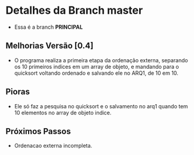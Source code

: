# Detalhes da Branch master

- Essa é a branch **PRINCIPAL**

## Melhorias Versão [0.4]

- O programa realiza a primeira etapa da ordenação externa, separando os 10 primeiros indices em um array de objeto, e mandando para o quicksort voltando ordenado e salvando ele no ARQ1, de 10 em 10.

## Pioras

- Ele só faz a pesquisa no quicksort e o salvamento no arq1 quando tem 10 elementos no array de objeto indice.

## Próximos Passos

- Ordenacao externa incompleta.
